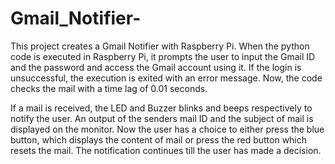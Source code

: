 # Gmail_Notifier-
 This project creates a Gmail Notifier with Raspberry Pi.
  When the python code is executed in Raspberry Pi, it prompts the user to input the Gmail ID and the password and access the Gmail account using it. If the login is unsuccessful, the execution is exited with an error message. Now, the code checks the mail with a time lag of 0.01 seconds.  
  
  If a mail is received, the LED and Buzzer blinks and beeps respectively to notify the user. An output of the senders mail ID and the subject of mail is displayed on the monitor. Now the user has a choice to either press the blue button, which displays the content of mail or press the red button which resets the mail. The notification continues till the user has made a decision. 
